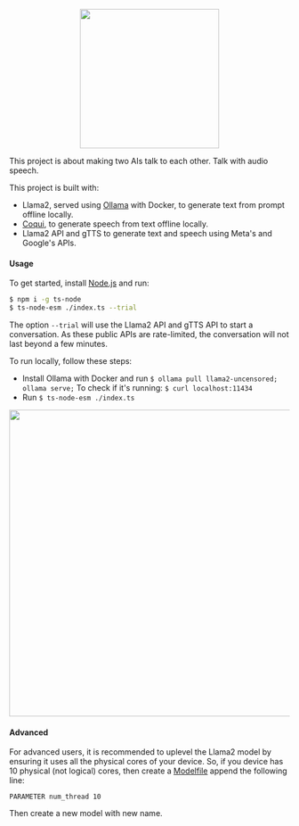 <p align=center><img height=250 src="https://github.com/midnqp/ai-chats-ai/assets/50658760/37f1ea59-eedd-4592-a1b4-46d2a8927027"></p>

This project is about making two AIs talk to each other. Talk with audio speech.

This project is built with:
- Llama2, served using [Ollama](https://github.com/jmorganca/ollama) with Docker, to generate text from prompt offline locally.
- [Coqui](https://github.com/coqui-ai/TTS), to generate speech from text offline locally.
- Llama2 API and gTTS to generate text and speech using Meta's and Google's APIs.

#### Usage

To get started, install [Node.js](https://nodejs.org/) and run:
```bash
$ npm i -g ts-node
$ ts-node-esm ./index.ts --trial
```
The option `--trial` will use the Llama2 API and gTTS API to start a conversation. As these public APIs are rate-limited, the conversation will not last beyond a few minutes.

To run locally, follow these steps:
- Install Ollama with Docker and run `$ ollama pull llama2-uncensored; ollama serve;` To check if it's running: `$ curl localhost:11434`
- Run `$ ts-node-esm ./index.ts`

<p align=center><img width=550 src="https://github.com/midnqp/ai-chats-ai/assets/50658760/6f60841c-5e39-4a33-a698-a7ae85d1fad2"></p>

#### Advanced

For advanced users, it is recommended to uplevel the Llama2 model by ensuring it uses all the physical cores of your device. So, if you device has 10 physical (not logical) cores, then create a [Modelfile](https://github.com/jmorganca/ollama/blob/main/docs/modelfile.md) append the following line:
```
PARAMETER num_thread 10
```
Then create a new model with new name.
